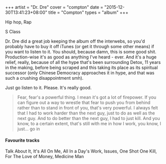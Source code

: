 +++
artist = "Dr. Dre"
cover = "compton"
date = "2015-12-30T13:41:23+08:00"
title = "Compton"
types = "album"
+++

Hip hop, Rap

S Class

Dr. Dre did a great job keeping the album off the interwebs, so you'd probably have to buy it off iTunes (or get it through some other means) if you want to listen to it. You should, because damn, this is some good shit. Production-wise it's as good as anything I've heard - ever. And it's a huge relief, really, because of all the hype that's been surrounding Detox, 11 years in the making, before being scraped and this taking its place as its spiritual successor (only Chinese Democracy approaches it in hype, and that was such a crushing disappointment smh).

Just go listen to it. Please. It's really good.

>Fear, fear's a powerful thing. I mean it's got a lot of firepower. If you can figure out a way to wrestle that fear to push you from behind rather than to stand in front of you, that's very powerful. I always felt that I had to work harder than the next guy, just to do as well as the next guy. And to do better than the next guy, I had to just kill. And you know, to a certain extent, that's still with me in how I work, you know, I just... go in

#### Favourite tracks

Talk About It, It's All On Me, All In a Day's Work, Issues, One Shot One Kill, For The Love of Money, Medicine Man